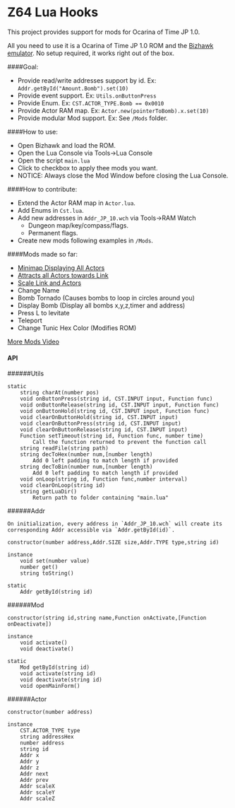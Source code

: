 Z64 Lua Hooks
==============

This project provides support for mods for Ocarina of Time JP 1.0.

All you need to use it is a Ocarina of Time JP 1.0 ROM and the [Bizhawk emulator](http://tasvideos.org/BizHawk.html). No setup required, it works right out of the box.

####Goal:
- Provide read/write addresses support by id. Ex: `Addr.getById("Amount.Bomb").set(10)`
- Provide event support. Ex: `Utils.onButtonPress`
- Provide Enum. Ex: `CST.ACTOR_TYPE.Bomb == 0x0010`
- Provide Actor RAM map. Ex: `Actor.new(pointerToBomb).x.set(10)`
- Provide modular Mod support. Ex: See `/Mods` folder.

####How to use:
- Open Bizhawk and load the ROM.
- Open the Lua Console via Tools->Lua Console
- Open the script `main.lua`
- Click to checkbox to apply thee mods you want.
- NOTICE: Always close the Mod Window before closing the Lua Console.
	
####How to contribute:
- Extend the Actor RAM map in `Actor.lua`.
- Add Enums in `Cst.lua`.
- Add new addresses in `Addr_JP_10.wch` via Tools->RAM Watch
  - Dungeon map/key/compass/flags.
  - Permanent flags.
- Create new mods following examples in `/Mods`.


####Mods made so far:
- [Minimap Displaying All Actors](https://youtu.be/1x5szVqoyuU)
- [Attracts all Actors towards Link](https://www.youtube.com/watch?v=wQbrlCaYlx0)
- [Scale Link and Actors](https://www.youtube.com/watch?v=Oczgt9Ib9KI)
- Change Name
- Bomb Tornado (Causes bombs to loop in circles around you)
- Display Bomb	(Display all bombs x,y,z,timer and address)
- Press L to levitate
- Teleport
- Change Tunic Hex Color (Modifies ROM)

[More Mods Video](https://www.youtube.com/watch?v=kUZ-sWL7h0Q)




#### API

######Utils

	static
		string charAt(number pos)		
		void onButtonPress(string id, CST.INPUT input, Function func)
		void onButtonRelease(string id, CST.INPUT input, Function func)
		void onButtonHold(string id, CST.INPUT input, Function func)		
		void clearOnButtonHold(string id, CST.INPUT input)
		void clearOnButtonPress(string id, CST.INPUT input)
		void clearOnButtonRelease(string id, CST.INPUT input)
		Function setTimeout(string id, Function func, number time)
			Call the function returned to prevent the function call
		string readFile(string path)
		string decToHex(number num,[number length)
			Add 0 left padding to match length if provided
		string decToBin(number num,[number length)
			Add 0 left padding to match length if provided
		void onLoop(string id, Function func,number interval)
		void clearOnLoop(string id)
		string getLuaDir()
			Return path to folder containing "main.lua"
		
	
######Addr

	On initialization, every address in `Addr_JP_10.wch` will create its corresponding Addr accessible via `Addr.getById(id)`.

	constructor(number address,Addr.SIZE size,Addr.TYPE type,string id)
	
	instance
		void set(number value)
		number get()
		string toString()
	
	static 
		Addr getById(string id)
		
		
######Mod

	constructor(string id,string name,Function onActivate,[Function onDeactivate])
	
	instance
		void activate()
		void deactivate()
	
	static 
		Mod getById(string id)
		void activate(string id)
		void deactivate(string id)
		void openMainForm()
		
		
######Actor

	constructor(number address)
		
	instance
		CST.ACTOR_TYPE type
		string addressHex
		number address
		string id
		Addr x
		Addr y
		Addr z
		Addr next
		Addr prev
		Addr scaleX
		Addr scaleY
		Addr scaleZ
		
		